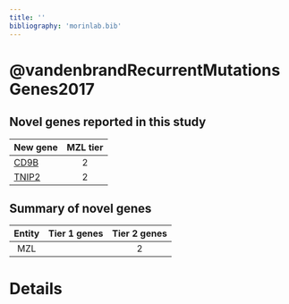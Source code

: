 ```yaml
---
title: ''
bibliography: 'morinlab.bib'
---
```


# @vandenbrandRecurrentMutationsGenes2017
## Novel genes reported in this study

|New gene|MZL tier|
|:-|:-:|
|[CD9B](CD9B)|2 |
|[TNIP2](TNIP2)|2 |

## Summary of novel genes

|Entity| Tier 1 genes| Tier 2 genes|
|:-:|:-:|:-:|
|MZL||2|

# Details


